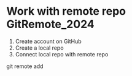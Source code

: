 # Work with remote repo GitRemote_2024

1. Create account on GitHub
2. Create a local repo
3. Connect local repo with remote repo

git remote add <repository name> <url-address of repository>

